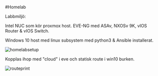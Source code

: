 #Homelab 

Labbmiljö:

Intel NUC som kör proxmox host. EVE-NG med ASAv, NXOSv 9K, vIOS Router & vIOS Switch.

Windows 10 host med linux subsystem med python3 & Ansible installerat.



![homelabsetup](https://user-images.githubusercontent.com/47056757/142050068-87ab9400-4827-4483-b5c8-6b4ca609bc06.PNG)

Kopplas ihop med "cloud" i eve och statisk route i win10 burken.


![routeprint](https://user-images.githubusercontent.com/47056757/142050252-6fa90491-7423-45ca-9adf-4de6cd06d4db.PNG)
